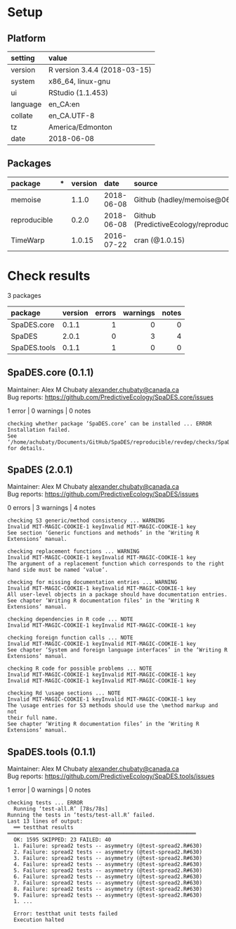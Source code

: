 # Setup

## Platform

|setting  |value                        |
|:--------|:----------------------------|
|version  |R version 3.4.4 (2018-03-15) |
|system   |x86_64, linux-gnu            |
|ui       |RStudio (1.1.453)            |
|language |en_CA:en                     |
|collate  |en_CA.UTF-8                  |
|tz       |America/Edmonton             |
|date     |2018-06-08                   |

## Packages

|package      |*  |version |date       |source                                          |
|:------------|:--|:-------|:----------|:-----------------------------------------------|
|memoise      |   |1.1.0   |2018-06-08 |Github (hadley/memoise@06d16ec)                 |
|reproducible |   |0.2.0   |2018-06-08 |Github (PredictiveEcology/reproducible@fb48ee1) |
|TimeWarp     |   |1.0.15  |2016-07-22 |cran (@1.0.15)                                  |

# Check results

3 packages

|package      |version | errors| warnings| notes|
|:------------|:-------|------:|--------:|-----:|
|SpaDES.core  |0.1.1   |      1|        0|     0|
|SpaDES       |2.0.1   |      0|        3|     4|
|SpaDES.tools |0.1.1   |      1|        0|     0|

## SpaDES.core (0.1.1)
Maintainer: Alex M Chubaty <alexander.chubaty@canada.ca>  
Bug reports: https://github.com/PredictiveEcology/SpaDES.core/issues

1 error  | 0 warnings | 0 notes

```
checking whether package ‘SpaDES.core’ can be installed ... ERROR
Installation failed.
See ‘/home/achubaty/Documents/GitHub/SpaDES/reproducible/revdep/checks/SpaDES.core.Rcheck/00install.out’ for details.
```

## SpaDES (2.0.1)
Maintainer: Alex M Chubaty <alexander.chubaty@canada.ca>  
Bug reports: https://github.com/PredictiveEcology/SpaDES/issues

0 errors | 3 warnings | 4 notes

```
checking S3 generic/method consistency ... WARNING
Invalid MIT-MAGIC-COOKIE-1 keyInvalid MIT-MAGIC-COOKIE-1 key
See section ‘Generic functions and methods’ in the ‘Writing R
Extensions’ manual.

checking replacement functions ... WARNING
Invalid MIT-MAGIC-COOKIE-1 keyInvalid MIT-MAGIC-COOKIE-1 key
The argument of a replacement function which corresponds to the right
hand side must be named ‘value’.

checking for missing documentation entries ... WARNING
Invalid MIT-MAGIC-COOKIE-1 keyInvalid MIT-MAGIC-COOKIE-1 key
All user-level objects in a package should have documentation entries.
See chapter ‘Writing R documentation files’ in the ‘Writing R
Extensions’ manual.

checking dependencies in R code ... NOTE
Invalid MIT-MAGIC-COOKIE-1 keyInvalid MIT-MAGIC-COOKIE-1 key

checking foreign function calls ... NOTE
Invalid MIT-MAGIC-COOKIE-1 keyInvalid MIT-MAGIC-COOKIE-1 key
See chapter ‘System and foreign language interfaces’ in the ‘Writing R
Extensions’ manual.

checking R code for possible problems ... NOTE
Invalid MIT-MAGIC-COOKIE-1 keyInvalid MIT-MAGIC-COOKIE-1 key
Invalid MIT-MAGIC-COOKIE-1 keyInvalid MIT-MAGIC-COOKIE-1 key

checking Rd \usage sections ... NOTE
Invalid MIT-MAGIC-COOKIE-1 keyInvalid MIT-MAGIC-COOKIE-1 key
The \usage entries for S3 methods should use the \method markup and not
their full name.
See chapter ‘Writing R documentation files’ in the ‘Writing R
Extensions’ manual.
```

## SpaDES.tools (0.1.1)
Maintainer: Alex M Chubaty <alexander.chubaty@canada.ca>  
Bug reports: https://github.com/PredictiveEcology/SpaDES.tools/issues

1 error  | 0 warnings | 0 notes

```
checking tests ... ERROR
  Running ‘test-all.R’ [78s/78s]
Running the tests in ‘tests/test-all.R’ failed.
Last 13 lines of output:
  ══ testthat results  ════════════════════════════════════════════════════════════
  OK: 1595 SKIPPED: 23 FAILED: 40
  1. Failure: spread2 tests -- asymmetry (@test-spread2.R#630) 
  2. Failure: spread2 tests -- asymmetry (@test-spread2.R#630) 
  3. Failure: spread2 tests -- asymmetry (@test-spread2.R#630) 
  4. Failure: spread2 tests -- asymmetry (@test-spread2.R#630) 
  5. Failure: spread2 tests -- asymmetry (@test-spread2.R#630) 
  6. Failure: spread2 tests -- asymmetry (@test-spread2.R#630) 
  7. Failure: spread2 tests -- asymmetry (@test-spread2.R#630) 
  8. Failure: spread2 tests -- asymmetry (@test-spread2.R#630) 
  9. Failure: spread2 tests -- asymmetry (@test-spread2.R#630) 
  1. ...
  
  Error: testthat unit tests failed
  Execution halted
```

